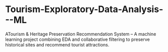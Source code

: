 # Tourism-Exploratory-Data-Analysis---ML
ATourism &amp; Heritage Preservation Recommendation System – A machine learning project combining EDA and collaborative filtering to preserve historical sites and recommend tourist attractions.
